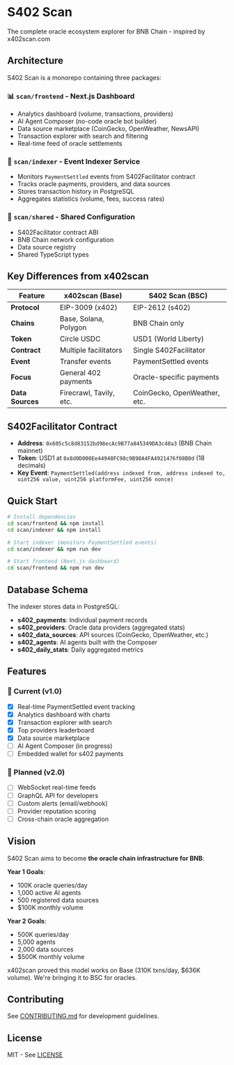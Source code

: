 # S402 Scan

The complete oracle ecosystem explorer for BNB Chain - inspired by x402scan.com

## Architecture

S402 Scan is a monorepo containing three packages:

### 📊 `scan/frontend` - Next.js Dashboard
- Analytics dashboard (volume, transactions, providers)
- AI Agent Composer (no-code oracle bot builder)
- Data source marketplace (CoinGecko, OpenWeather, NewsAPI)
- Transaction explorer with search and filtering
- Real-time feed of oracle settlements

### 🔄 `scan/indexer` - Event Indexer Service
- Monitors `PaymentSettled` events from S402Facilitator contract
- Tracks oracle payments, providers, and data sources
- Stores transaction history in PostgreSQL
- Aggregates statistics (volume, fees, success rates)

### 🔧 `scan/shared` - Shared Configuration
- S402Facilitator contract ABI
- BNB Chain network configuration
- Data source registry
- Shared TypeScript types

## Key Differences from x402scan

| Feature | x402scan (Base) | S402 Scan (BSC) |
|---------|----------------|-----------------|
| **Protocol** | EIP-3009 (x402) | EIP-2612 (s402) |
| **Chains** | Base, Solana, Polygon | BNB Chain only |
| **Token** | Circle USDC | USD1 (World Liberty) |
| **Contract** | Multiple facilitators | Single S402Facilitator |
| **Event** | Transfer events | PaymentSettled events |
| **Focus** | General 402 payments | Oracle-specific payments |
| **Data Sources** | Firecrawl, Tavily, etc. | CoinGecko, OpenWeather, etc. |

## S402Facilitator Contract

- **Address**: `0x605c5c8d83152bd98ecAc9B77a845349DA3c48a3` (BNB Chain mainnet)
- **Token**: USD1 at `0x8d0D000Ee44948FC98c9B98A4FA4921476f08B0d` (18 decimals)
- **Key Event**: `PaymentSettled(address indexed from, address indexed to, uint256 value, uint256 platformFee, uint256 nonce)`

## Quick Start

```bash
# Install dependencies
cd scan/frontend && npm install
cd scan/indexer && npm install

# Start indexer (monitors PaymentSettled events)
cd scan/indexer && npm run dev

# Start frontend (Next.js dashboard)
cd scan/frontend && npm run dev
```

## Database Schema

The indexer stores data in PostgreSQL:

- **s402_payments**: Individual payment records
- **s402_providers**: Oracle data providers (aggregated stats)
- **s402_data_sources**: API sources (CoinGecko, OpenWeather, etc.)
- **s402_agents**: AI agents built with the Composer
- **s402_daily_stats**: Daily aggregated metrics

## Features

### 🎯 Current (v1.0)
- [x] Real-time PaymentSettled event tracking
- [x] Analytics dashboard with charts
- [x] Transaction explorer with search
- [x] Top providers leaderboard
- [x] Data source marketplace
- [ ] AI Agent Composer (in progress)
- [ ] Embedded wallet for s402 payments

### 🚀 Planned (v2.0)
- [ ] WebSocket real-time feeds
- [ ] GraphQL API for developers
- [ ] Custom alerts (email/webhook)
- [ ] Provider reputation scoring
- [ ] Cross-chain oracle aggregation

## Vision

S402 Scan aims to become **the oracle chain infrastructure for BNB**:

**Year 1 Goals**:
- 100K oracle queries/day
- 1,000 active AI agents
- 500 registered data sources
- $100K monthly volume

**Year 2 Goals**:
- 500K queries/day
- 5,000 agents
- 2,000 data sources
- $500K monthly volume

x402scan proved this model works on Base (310K txns/day, $636K volume).
We're bringing it to BSC for oracles.

## Contributing

See [CONTRIBUTING.md](../CONTRIBUTING.md) for development guidelines.

## License

MIT - See [LICENSE](../LICENSE)
